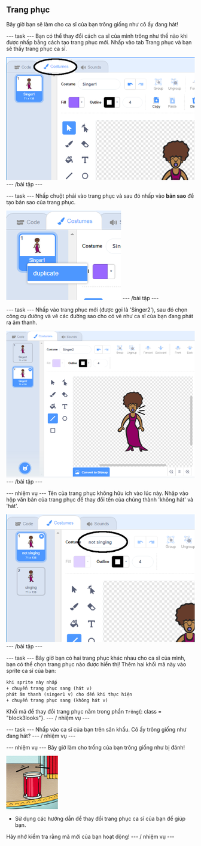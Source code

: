 ## Trang phục

Bây giờ bạn sẽ làm cho ca sĩ của bạn trông giống như cô ấy đang hát!

\--- task \--- Bạn có thể thay đổi cách ca sĩ của mình trông như thế nào khi được nhấp bằng cách tạo trang phục mới. Nhấp vào tab Trang phục và bạn sẽ thấy trang phục ca sĩ.

![ảnh chụp màn hình](images/band-singer-costume-annotated.png) \--- /bài tập \---

\--- task \--- Nhấp chuột phải vào trang phục và sau đó nhấp vào **bản sao** để tạo bản sao của trang phục.

![ảnh chụp màn hình](images/band-singer-duplicate.png) \--- /bài tập \---

\--- task \--- Nhấp vào trang phục mới (được gọi là 'Singer2'), sau đó chọn công cụ đường và vẽ các đường sao cho có vẻ như ca sĩ của bạn đang phát ra âm thanh.

![ảnh chụp màn hình](images/band-singer-click.png) \--- /bài tập \---

\--- nhiệm vụ \--- Tên của trang phục không hữu ích vào lúc này. Nhập vào hộp văn bản của trang phục để thay đổi tên của chúng thành 'không hát' và 'hát'.

![ảnh chụp màn hình](images/band-singer-name-annotated.png) \--- /bài tập \---

\--- task \--- Bây giờ bạn có hai trang phục khác nhau cho ca sĩ của mình, bạn có thể chọn trang phục nào được hiển thị! Thêm hai khối mã này vào sprite ca sĩ của bạn:

```blocks3
khi sprite này nhấp
+ chuyển trang phục sang (hát v)
phát âm thanh (singer1 v) cho đến khi thực hiện
+ chuyển trang phục sang (không hát v)
```

Khối mã để thay đổi trang phục nằm trong phần `Trông`{: class = "block3looks"}. \--- / nhiệm vụ \---

\--- task \--- Nhấp vào ca sĩ của bạn trên sân khấu. Cô ấy trông giống như đang hát? \--- / nhiệm vụ \---

\--- nhiệm vụ \--- Bây giờ làm cho trống của bạn trông giống như bị đánh!

![ảnh chụp màn hình](images/band-drum-final.png)

- Sử dụng các hướng dẫn để thay đổi trang phục ca sĩ của bạn để giúp bạn.

Hãy nhớ kiểm tra rằng mã mới của bạn hoạt động! \--- / nhiệm vụ \---